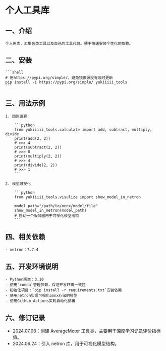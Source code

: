 # 个人工具库

## 一、介绍

    个人用库，汇集各类工具以及自己的工具代码。便于快速安装个性化的依赖。

## 二、安装

    ```shell
    # 用https://pypi.org/simple/，避免镜像源没有及时更新
    pip install -i https://pypi.org/simple/ yukiiiii_tools
    ```

## 三、用法示例

    1. 四则运算：

        ```python
        from yukiiiii_tools.calculate import add, subtract, multiply, divide
        print(add(2, 2))
        # >>> 4
        print(subtract(2, 2))
        # >>> 0
        print(multiply(2, 2))
        # >>> 4
        print(divide(2, 2))
        # >>> 1
        ```

    2. 模型可视化

        ```python
        from yukiiiii_tools.visulize import show_model_in_netron

        model_path="/path/to/onnx/model/file"
        show_model_in_netron(model_path)
        # 启动一个服务器用于可视化模型结构
        ```

## 四、相关依赖

    - netron：7.7.4

## 五、开发环境说明

    - Python版本：3.10
    - 使用`conda`管理依赖，保证开发环境一致性
    - 初始化项目：`pip install -r requirements.txt`安装依赖
    - 使用netron实现可视化onnx存储的模型
    - 使用Github Actions实现自动化部署

## 六、修订记录

- 2024.07.08：创建 AverageMeter 工具类，主要用于深度学习记录评价指标值。
- 2024.06.24：引入 netron 库，用于可视化模型结构。
